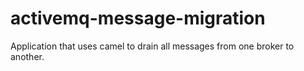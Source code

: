 # activemq-message-migration
Application that uses camel to drain all messages from one broker to another.
